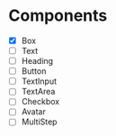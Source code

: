 # Components

- [x] Box
- [ ] Text
- [ ] Heading
- [ ] Button
- [ ] TextInput
- [ ] TextArea
- [ ] Checkbox
- [ ] Avatar
- [ ] MultiStep